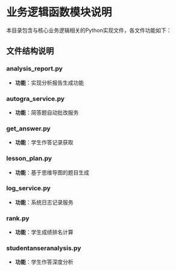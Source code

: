# 业务逻辑函数模块说明

本目录包含与核心业务逻辑相关的Python实现文件，各文件功能如下：

## 文件结构说明

### analysis_report.py
- **功能**：实现分析报告生成功能


### autogra_service.py
- **功能**：简答题自动批改服务


### get_answer.py
- **功能**：学生作答记录获取


### lesson_plan.py
- **功能**：基于思维导图的题目生成


### log_service.py
- **功能**：系统日志记录服务

### rank.py
- **功能**：学生成绩排名计算


### studentanseranalysis.py
- **功能**：学生作答深度分析
